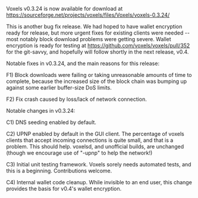 Voxels v0.3.24 is now available for download at
https://sourceforge.net/projects/voxels/files/Voxels/voxels-0.3.24/

This is another bug fix release.  We had hoped to have wallet encryption ready for release, but more urgent fixes for existing clients were needed -- most notably block download problems were getting severe.  Wallet encryption is ready for testing at https://github.com/voxels/voxels/pull/352 for the git-savvy, and hopefully will follow shortly in the next release, v0.4.

Notable fixes in v0.3.24, and the main reasons for this release:

F1) Block downloads were failing or taking unreasonable amounts of time to complete, because the increased size of the block chain was bumping up against some earlier buffer-size DoS limits.

F2) Fix crash caused by loss/lack of network connection.

Notable changes in v0.3.24:

C1) DNS seeding enabled by default.

C2) UPNP enabled by default in the GUI client.  The percentage of voxels clients that accept incoming connections is quite small, and that is a problem.  This should help.  voxelsd, and unofficial builds, are unchanged (though we encourage use of "-upnp" to help the network!)

C3) Initial unit testing framework.  Voxels sorely needs automated tests, and this is a beginning.  Contributions welcome.

C4) Internal wallet code cleanup.  While invisible to an end user, this change provides the basis for v0.4's wallet encryption.
